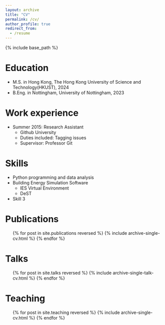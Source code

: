 ```yaml
---
layout: archive
title: "CV"
permalink: /cv/
author_profile: true
redirect_from:
  - /resume
---
```


{% include base_path %}

Education
======
* M.S. in Hong Kong, The Hong Kong University of Science and Technology(HKUST), 2024
* B.Eng. in Nottingham, University of Nottingham, 2023

Work experience
======
* Summer 2015: Research Assistant
  * Github University
  * Duties included: Tagging issues
  * Supervisor: Professor Git
  
Skills
======
* Python programming and data analysis
* Building Energy Simulation Software
  * IES Virtual Environment
  * DeST
* Skill 3

Publications
======
  <ul>{% for post in site.publications reversed %}
    {% include archive-single-cv.html %}
  {% endfor %}</ul>
  
Talks
======
  <ul>{% for post in site.talks reversed %}
    {% include archive-single-talk-cv.html  %}
  {% endfor %}</ul>
  
Teaching
======
  <ul>{% for post in site.teaching reversed %}
    {% include archive-single-cv.html %}
  {% endfor %}</ul>
  
